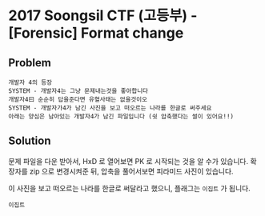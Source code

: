 # 2017 Soongsil CTF (고등부) - [Forensic] Format change
## Problem
```
개발자 4의 등장
SYSTEM - 개발자4는 그냥 문제내는것을 좋아합니다
개발자4曰 순순히 답을준다면 유혈사태는 없을것이오
SYSTEM - 개발자가4가 남긴 사진을 보고 떠오르는 나라를 한글로 써주세요
아래는 양심은 남아있는 개발자4가 남긴 파일입니다 (쉿 압축했다는 썰이 있어요!!)
```

## Solution
문제 파일을 다운 받아서, HxD 로 열어보면 PK 로 시작되는 것을 알 수가 있습니다. 확장자를 zip 으로 변경시켜준 뒤, 압축을 풀어서보면 피라미드 사진이 있습니다.

이 사진을 보고 떠오르는 나라를 한글로 써달라고 했으니, 플래그는 `이집트` 가 됩니다.

`이집트`